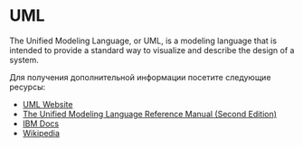 # UML

The Unified Modeling Language, or UML, is a modeling language that is intended to provide a standard way to visualize and describe the design of a system.

Для получения дополнительной информации посетите следующие ресурсы:

- [UML Website](https://www.uml.org)
- [The Unified Modeling Language Reference Manual (Second Edition)](https://personal.utdallas.edu/~chung/Fujitsu/UML_2.0/Rumbaugh--UML_2.0_Reference_CD.pdf)
- [IBM Docs](https://www.ibm.com/docs/en/rational-soft-arch/9.6.1?topic=files-uml-pattern-frameworks)
- [Wikipedia](https://en.wikipedia.org/wiki/Unified_Modeling_Language)

